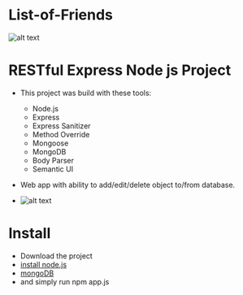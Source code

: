 # List-of-Friends

![alt text](https://pouch.jumpshare.com/preview/4YdjnEjU2m7UmZkeh4ULa1YBuPM6pq9MZWxhLxQkXZ1Nlmo_sBNdaPIAvHMms37SGw2qHky2dqUoc5UhBibO6EMlxjY_cotFvf5jFID9JU8)

# RESTful Express Node js Project
* This project was build with these tools:
  * Node.js
  * Express
  * Express Sanitizer
  * Method Override
  * Mongoose
  * MongoDB
  * Body Parser
  * Semantic UI
  
* Web app with ability to add/edit/delete object to/from database.
* ![alt text](https://pouch.jumpshare.com/preview/4YdjnEjU2m7UmZkeh4ULa876wlqMmqPwD2ESssAxjJ2IXFCvzgVAMh1SBa508H8lmB5AVUczb5y09WX0oWjOpUMlxjY_cotFvf5jFID9JU8)

# Install
* Download the project
* [install node.js](https://nodejs.org/en/download/)
* [mongoDB](https://www.mongodb.com/download-center)
* and simply run npm app.js

